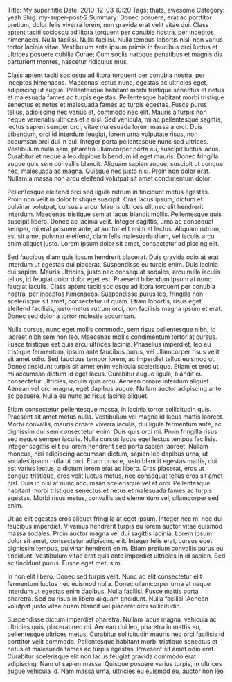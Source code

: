 Title: My super title
Date: 2010-12-03 10:20
Tags: thats, awesome
Category: yeah
Slug: my-super-post-2
Summary: Donec posuere, erat ac porttitor pretium, dolor felis viverra lorem, non gravida erat velit vitae dui. Class aptent taciti sociosqu ad litora torquent per conubia nostra, per inceptos himenaeos. Nulla facilisi. Nulla facilisi. Nulla tempus lobortis nisl, non varius tortor lacinia vitae. Vestibulum ante ipsum primis in faucibus orci luctus et ultrices posuere cubilia Curae; Cum sociis natoque penatibus et magnis dis parturient montes, nascetur ridiculus mus.

Class aptent taciti sociosqu ad litora torquent per conubia nostra, per inceptos himenaeos. Maecenas lectus nunc, egestas ac ultricies eget, adipiscing ut augue. Pellentesque habitant morbi tristique senectus et netus et malesuada fames ac turpis egestas. Pellentesque habitant morbi tristique senectus et netus et malesuada fames ac turpis egestas. Fusce purus tellus, adipiscing nec varius et, commodo nec elit. Mauris a turpis non neque venenatis ultrices et a nisl. Sed vehicula, mi ac pellentesque sagittis, lectus sapien semper orci, vitae malesuada lorem massa a orci. Duis bibendum, orci id interdum feugiat, lorem urna vulputate risus, non accumsan orci dui in dui. Integer porta pellentesque nunc sed ultrices. Vestibulum nulla sem, pharetra ullamcorper porta eu, suscipit luctus lacus. Curabitur et neque a leo dapibus bibendum id eget mauris. Donec fringilla augue quis sem convallis blandit. Aliquam sapien augue, suscipit ut congue nec, malesuada ac magna. Quisque nec justo nisi. Proin non dolor erat. Nullam a massa non arcu eleifend volutpat sit amet condimentum dolor.

Pellentesque eleifend orci sed ligula rutrum in tincidunt metus egestas. Proin non velit in dolor tristique suscipit. Cras lacus ipsum, dictum et pulvinar volutpat, cursus a arcu. Mauris ultrices elit nec elit hendrerit interdum. Maecenas tristique sem at lacus blandit mollis. Pellentesque quis suscipit libero. Donec ac lacinia velit. Integer sagittis, urna ac consequat semper, mi erat posuere ante, at auctor elit enim et lectus. Aliquam rutrum, est sit amet pulvinar eleifend, diam felis malesuada diam, vel iaculis arcu enim aliquet justo. Lorem ipsum dolor sit amet, consectetur adipiscing elit.

Sed faucibus diam quis ipsum hendrerit placerat. Duis gravida odio at erat interdum ut egestas dui placerat. Suspendisse eu turpis enim. Duis lacinia dui sapien. Mauris ultricies, justo nec consequat sodales, arcu nulla iaculis tellus, id feugiat dolor dolor eget est. Praesent bibendum ipsum at nunc feugiat iaculis. Class aptent taciti sociosqu ad litora torquent per conubia nostra, per inceptos himenaeos. Suspendisse purus leo, fringilla non scelerisque sit amet, consectetur ut quam. Etiam lobortis, risus eget eleifend facilisis, justo metus rutrum orci, non facilisis magna ipsum et erat. Donec sed dolor a tortor molestie accumsan.

Nulla cursus, nunc eget mollis commodo, sem risus pellentesque nibh, id laoreet nibh sem non leo. Maecenas mollis condimentum tortor at cursus. Fusce tristique est quis arcu ultrices lacinia. Phasellus imperdiet, leo eu tristique fermentum, ipsum ante faucibus purus, vel ullamcorper risus velit sit amet odio. Sed faucibus tempor lorem, ac imperdiet tellus euismod ut. Donec tincidunt turpis sit amet enim vehicula scelerisque. Etiam et eros ut mi accumsan dictum id eget lacus. Curabitur augue ligula, blandit eu consectetur ultricies, iaculis quis arcu. Aenean ornare interdum aliquet. Aenean vel orci magna, eget dapibus augue. Nullam auctor adipiscing ante ac posuere. Nulla eu nunc ac risus lacinia aliquet.

Etiam consectetur pellentesque massa, in lacinia tortor sollicitudin quis. Praesent sit amet metus nulla. Vestibulum vel magna id lacus mattis laoreet. Morbi convallis, mauris ornare viverra iaculis, dui ligula fermentum ante, ac dignissim dui sem consectetur enim. Duis quis orci mi. Proin fringilla risus sed neque semper iaculis. Nulla cursus lacus eget lectus tempus facilisis. Integer sagittis elit eu lorem hendrerit sed porta sapien laoreet. Nullam rhoncus, nisi adipiscing accumsan dictum, sapien leo dapibus urna, ut sodales ipsum nulla ut orci. Etiam ornare, justo blandit egestas mattis, dui est varius lectus, a dictum lorem erat ac libero. Cras placerat, eros ut congue tristique, eros velit luctus metus, nec consequat tellus eros sit amet nisl. Duis in nisl at nunc accumsan scelerisque vel et orci. Pellentesque habitant morbi tristique senectus et netus et malesuada fames ac turpis egestas. Morbi risus metus, convallis sed elementum vel, ullamcorper sed enim.

Ut ac elit egestas eros aliquet fringilla at eget ipsum. Integer nec mi nec dui faucibus imperdiet. Vivamus hendrerit turpis eu lorem auctor vitae euismod massa sodales. Proin auctor magna vel dui sagittis lacinia. Lorem ipsum dolor sit amet, consectetur adipiscing elit. Integer felis erat, cursus eget dignissim tempus, pulvinar hendrerit enim. Etiam pretium convallis purus eu tincidunt. Vestibulum vitae erat quis ante imperdiet ultricies in id sapien. Sed ac tincidunt purus. Fusce eget metus mi.

In non elit libero. Donec sed turpis velit. Nunc ac elit consectetur elit fermentum luctus nec euismod nulla. Donec ullamcorper urna at neque interdum ut egestas enim dapibus. Nulla facilisi. Fusce mattis porta pharetra. Sed eu risus in libero aliquam tincidunt. Nulla facilisi. Aenean volutpat justo vitae quam blandit vel placerat orci sollicitudin.

Suspendisse dictum imperdiet pharetra. Nullam lacus magna, vehicula ac ultricies quis, placerat nec mi. Aenean dui leo, pharetra in mattis eu, pellentesque ultrices metus. Curabitur sollicitudin mauris nec orci facilisis id porttitor velit commodo. Pellentesque habitant morbi tristique senectus et netus et malesuada fames ac turpis egestas. Praesent sit amet odio erat. Curabitur scelerisque elit non lacus feugiat gravida commodo erat adipiscing. Nam ut sapien massa. Quisque posuere varius turpis, in ultrices augue vehicula id. Nam massa urna, ultricies eu euismod eu, auctor non leo
